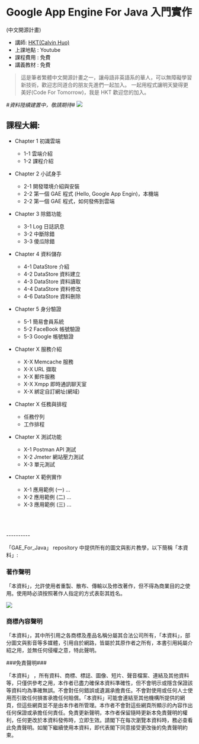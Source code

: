 # Google App Engine For Java 入門實作
(中文開源計畫)


 * 講師: [HKT(Calvin Huo)](https://plus.google.com/106315661421751933087/posts)
 * 上課地點 : Youtube
 * 課程費用 : 免費
 * 講義教材 : 免費

>這是筆者繁體中文開源計畫之一，讓母語非英語系的華人，可以無障礙學習新技術，歡迎志同道合的朋友先進們一起加入。
>一起用程式讓明天變得更美好(Code For Tomorrow)，我是 HKT 歡迎您的加入。

#*資料陸續建置中，敬請期待*#
![](http://i.imgur.com/Gv0fgRu.jpg)

## 課程大綱:

 - Chapter 1 初識雲端

   - 1-1 雲端介紹
   - 1-2 課程介紹

 - Chapter 2 小試身手
   - 2-1 開發環境介紹與安裝
   - 2-2 第一個 GAE 程式 (Hello, Google App Engin)，本機端
   - 2-2 第一個 GAE 程式，如何發佈到雲端

 - Chapter 3 除錯功能
   - 3-1 Log 日誌訊息
   - 3-2 中斷除錯
   - 3-3 傻瓜除錯

 - Chapter 4 資料儲存
   - 4-1 DataStore 介紹
   - 4-2 DataStore 資料建立
   - 4-3 DataStore 資料讀取
   - 4-4 DataStore 資料修改
   - 4-6 DataStore 資料刪除

 - Chapter 5 身分驗證
   - 5-1 簡易會員系統
   - 5-2 FaceBook 帳號驗證
   - 5-3 Google 帳號驗證
   
 - Chapter X 服務介紹
   - X-X Memcache 服務
   - X-X URL 擷取
   - X-X 郵件服務
   - X-X Xmpp 即時通訊聊天室
   - X-X 綁定自訂網址(網域)

 - Chapter X 任務與排程
    - 任務佇列
    - 工作排程
    
 - Chapter X 測試功能
   - X-1 Postman API 測試
   - X-2 Jmeter 網站壓力測試
   - X-3 單元測試
   
 - Chapter X 範例實作
   - X-1 應用範例 (一) ...
   - X-2 應用範例 (二) ...
   - X-3 應用範例 (三) ...

<br>
<br>
<br>
----------

「GAE_For_Java」 repository 中提供所有的圖文與影片教學，以下簡稱「本資料」:

### 著作聲明 ###

「本資料」，允許使用者重製、散布、傳輸以及修改著作，但不得為商業目的之使用。使用時必須按照著作人指定的方式表彰其姓名。

![](http://i.imgur.com/9cfjgJo.png)

### 商標內容聲明 ###

「本資料」，其中所引用之各商標及產品名稱分屬其合法公司所有，「本資料」，部分圖文與影音等多媒體，引用自於網路，皆屬於其原作者之所有，本書引用純屬介紹之用，並無任何侵權之意，特此聲明。

###免責聲明###

「本資料」 ，所有資料、商標、標誌、圖像、短片、聲音檔案、連結及其他資料等，只僅供參考之用，本作者已盡力確保本資料準確性，但不會明示或隱含保證該等資料均為準確無誤。不會對任何錯誤或遺漏承擔責任。不會對使用或任何人士使用而引致任何損害承擔任何賠償。「本資料」可能會連結至其他機構所提供的網頁，但這些網頁並不是由本作者所管理。本作者不會對這些網頁所顯示的內容作出任何保證或承擔任何責任。免責更新聲明，本作者保留隨時更新本免責聲明的權利，任何更改於本資料發佈時，立即生效。請閣下在每次瀏覽本資料時，務必查看此免責聲明。如閣下繼續使用本資料，即代表閣下同意接受更改後的免責聲明約束。
